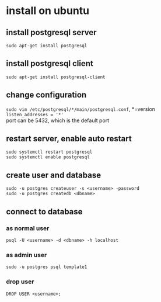 # install on ubuntu

## install postgresql server
`sudo apt-get install postgresql`

## install postgresql client
`sudo apt-get install postgresql-client`

## change configuration
`sudo vim /etc/postgresql/*/main/postgresql.conf`, *=version  
`listen_addresses = '*'`  
port can be 5432, which is the default port

## restart server, enable auto restart
`sudo systemctl restart postgresql`  
`sudo systemctl enable postgresql`  

## create user and database
`sudo -u postgres createuser -s <username> -password`  
`sudo -u postgres createdb <dbname>`  

## connect to database
### as normal user
`psql -U <username> -d <dbname> -h localhost`
### as admin user
`sudo -u postgres psql template1`
### drop user
`DROP USER <username>;`